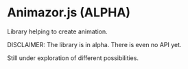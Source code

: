 # Animazor.js (ALPHA)

Library helping to create animation.

DISCLAIMER: The library is in alpha. There is even no API yet.

Still under exploration of different possibilities.
